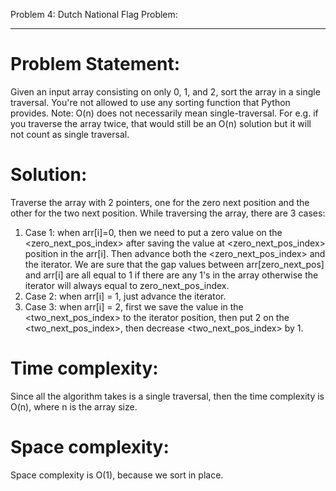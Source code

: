 Problem 4: Dutch National Flag Problem:
**********************************************************
Problem Statement:
=================
Given an input array consisting on only 0, 1, and 2, sort the array in a single traversal. You're not allowed to use any sorting function that Python provides.
Note: O(n) does not necessarily mean single-traversal. For e.g. if you traverse the array twice, that would still be an O(n) solution but it will not count as single traversal.

Solution:
=========
Traverse the array with 2 pointers, one for the zero next position and the other for the two next position.
While traversing the array, there are 3 cases:
  1) Case 1: when arr[i]=0, then we need to put a zero value on the <zero_next_pos_index> after saving the value at <zero_next_pos_index> position in the arr[i]. Then advance both the <zero_next_pos_index> and the iterator.
   We are sure that the gap values between arr[zero_next_pos] and arr[i] are all equal to 1 if there are any 1's in the array otherwise the iterator will always equal to zero_next_pos_index.
   2) Case 2: when arr[i] = 1, just advance the iterator.
   3) Case 3: when arr[i] = 2, first we save the value in the <two_next_pos_index> to the iterator position, then put 2 on the <two_next_pos_index>, then decrease <two_next_pos_index> by 1.

Time complexity:
=================
Since all the algorithm takes is a single traversal, then the time complexity is O(n), where n is the array size.

Space complexity:
=================
Space complexity is O(1), because we sort in place.
